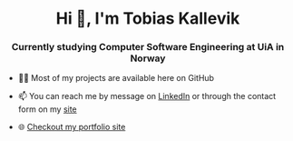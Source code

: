 <h1 align="center">Hi 👋, I'm Tobias Kallevik</h1>
<h3 align="center">Currently studying Computer Software Engineering at UiA in Norway</h3>

- 👨‍💻 Most of my projects are available here on GitHub
  
- 📫 You can reach me by message on [LinkedIn](https://www.linkedin.com/in/tobias-fidje-kallevik-428ba9289/) or through the contact form on my [site](https://www.tobiaskallevik.tech)

- 🌐 [Checkout my portfolio site](https://www.tobiaskallevik.tech)

